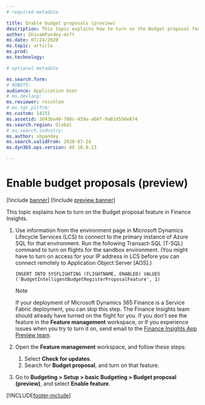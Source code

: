 ```yaml
---
# required metadata

title: Enable budget proposals (preview)
description: This topic explains how to turn on the Budget proposal feature in Finance Insights.
author: ShivamPandey-msft
ms.date: 07/24/2020
ms.topic: article
ms.prod: 
ms.technology: 

# optional metadata

ms.search.form: 
# ROBOTS: 
audience: Application User
# ms.devlang: 
ms.reviewer: roschlom
# ms.tgt_pltfrm: 
ms.custom: 14151
ms.assetid: 3d43ba40-780c-459a-a66f-9a01d556e674
ms.search.region: Global
# ms.search.industry: 
ms.author: shpandey
ms.search.validFrom: 2020-07-24
ms.dyn365.ops.version: AX 10.0.13

---
```

# Enable budget proposals (preview)

[!include [banner](../includes/banner.md)]
[!include [preview banner](../includes/preview-banner.md)]

This topic explains how to turn on the Budget proposal feature in Finance Insights.

1. Use information from the environment page in Microsoft Dynamics Lifecycle Services (LCS) to connect to the primary instance of Azure SQL for that environment. Run the following Transact-SQL (T-SQL) command to turn on flights for the sandbox environment. (You might have to turn on access for your IP address in LCS before you can connect remotely to Application Object Server \[AOS\].)

    `INSERT INTO SYSFLIGHTING (FLIGHTNAME, ENABLED) VALUES ('BudgetIntelligentBudgetRegisterProposalFeature', 1)`

    > [!NOTE]
    > If your deployment of Microsoft Dynamics 365 Finance is a Service Fabric deployment, you can skip this step. The Finance Insights team should already have turned on the flight for you. If you don't see the feature in the **Feature management** workspace, or if you experience issues when you try to turn it on, send email to the [Finance Insights App Preview team](mailto:fiap@microsoft.com).

2. Open the **Feature management** workspace, and follow these steps:

    1. Select **Check for updates**.
    2. Search for **Budget proposal**, and turn on that feature.

3. Go to **Budgeting \> Setup \> basic Budgeting \> Budget proposal (preview)**, and select **Enable feature**.

[!INCLUDE[footer-include](../../includes/footer-banner.md)]
